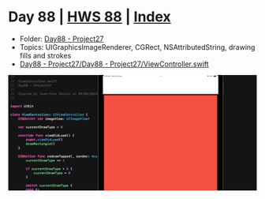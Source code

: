 # Day 88 | [HWS 88](https://www.hackingwithswift.com/100/88) | [Index](https://github.com/jeanyvesgarcin/100DaysOfSwift/blob/main/README.md)

- Folder: [Day88 - Project27](https://github.com/jeanyvesgarcin/100DaysOfSwift/tree/main/Day88%20-%20Project27)
- Topics: UIGraphicsImageRenderer, CGRect, NSAttributedString, drawing fills and strokes
- [Day88 - Project27/Day88 - Project27/ViewController.swift](https://github.com/jeanyvesgarcin/100DaysOfSwift/blob/119f6aba09081f8396c07e4a1015698d7a9d8cfa/Day88%20-%20Project27/Day88%20-%20Project27/ViewController.swift)

![Day88 - Project27](https://github.com/jeanyvesgarcin/100DaysOfSwift/blob/119f6aba09081f8396c07e4a1015698d7a9d8cfa/Images/Day88%20-%20Project27.gif)
